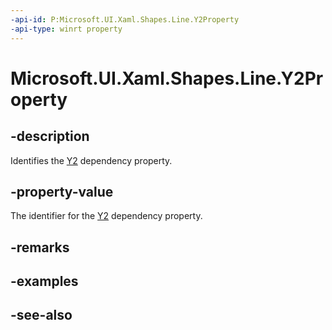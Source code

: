```yaml
---
-api-id: P:Microsoft.UI.Xaml.Shapes.Line.Y2Property
-api-type: winrt property
---
```


<!-- Property syntax
public Windows.UI.Xaml.DependencyProperty Y2Property { get; }
-->

# Microsoft.UI.Xaml.Shapes.Line.Y2Property

## -description
Identifies the [Y2](line_y2.md) dependency property.

## -property-value
The identifier for the [Y2](line_y2.md) dependency property.

## -remarks

## -examples

## -see-also
